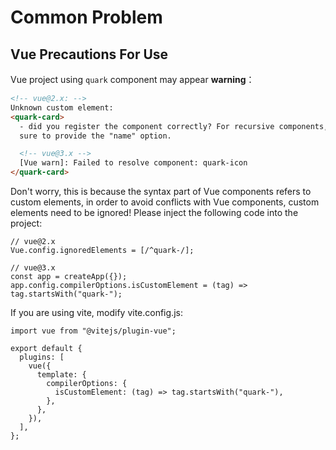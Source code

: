 # Common Problem

## Vue Precautions For Use

Vue project using `quark` component may appear **warning**：

```html
<!-- vue@2.x: -->
Unknown custom element:
<quark-card>
  - did you register the component correctly? For recursive components, make
  sure to provide the "name" option.

  <!-- vue@3.x -->
  [Vue warn]: Failed to resolve component: quark-icon
</quark-card>
```

Don't worry, this is because the syntax part of Vue components refers to custom elements, in order to avoid conflicts with Vue components, custom elements need to be ignored! Please inject the following code into the project:

```tsx
// vue@2.x
Vue.config.ignoredElements = [/^quark-/];

// vue@3.x
const app = createApp({});
app.config.compilerOptions.isCustomElement = (tag) => tag.startsWith("quark-");
```

If you are using vite, modify vite.config.js:

```tsx
import vue from "@vitejs/plugin-vue";

export default {
  plugins: [
    vue({
      template: {
        compilerOptions: {
          isCustomElement: (tag) => tag.startsWith("quark-"),
        },
      },
    }),
  ],
};
```
